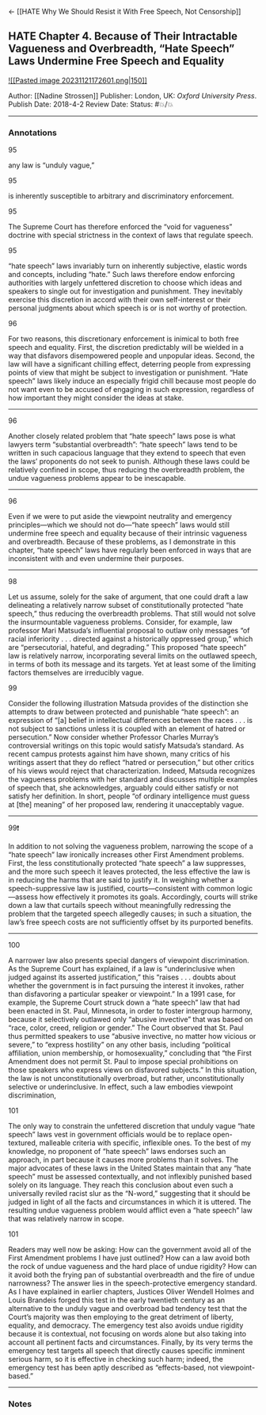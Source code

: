 <- [[HATE Why We Should Resist it With Free Speech, Not Censorship]]

## HATE Chapter 4. Because of Their Intractable Vagueness and Overbreadth, “Hate Speech” Laws Undermine Free Speech and Equality

[ ![[Pasted image 20231121172601.png|150]] ](https://www.amazon.com/HATE-Should-Resist-Censorship-Inalienable/dp/0190089008/ref=mp_s_a_1_1?crid=3UG7TYQ0HNQHG&keywords=hate+why+we+should&qid=1693084115&sprefix=hate+why+we+should%2Caps%2C134&sr=8-1)

Author: [[Nadine Strossen]]
Publisher: London, UK:  _Oxford University Press_.
Publish Date: 2018-4-2
Review Date:
Status: #💥/💥

___

### Annotations

95

any law is “unduly vague,”

95

is inherently susceptible to arbitrary and discriminatory enforcement.

95

The Supreme Court has therefore enforced the “void for vagueness” doctrine with special strictness in the context of laws that regulate speech.

95

“hate speech” laws invariably turn on inherently subjective, elastic words and concepts, including “hate.” Such laws therefore endow enforcing authorities with largely unfettered discretion to choose which ideas and speakers to single out for investigation and punishment. They inevitably exercise this discretion in accord with their own self-interest or their personal judgments about which speech is or is not worthy of protection.

96

For two reasons, this discretionary enforcement is inimical to both free speech and equality. First, the discretion predictably will be wielded in a way that disfavors disempowered people and unpopular ideas. Second, the law will have a significant chilling effect, deterring people from expressing points of view that might be subject to investigation or punishment. “Hate speech” laws likely induce an especially frigid chill because most people do not want even to be accused of engaging in such expression, regardless of how important they might consider the ideas at stake.

___

96

Another closely related problem that “hate speech” laws pose is what lawyers term “substantial overbreadth”: “hate speech” laws tend to be written in such capacious language that they extend to speech that even the laws’ proponents do not seek to punish. Although these laws could be relatively confined in scope, thus reducing the overbreadth problem, the undue vagueness problems appear to be inescapable.

___

96

Even if we were to put aside the viewpoint neutrality and emergency principles—which we should not do—“hate speech” laws would still undermine free speech and equality because of their intrinsic vagueness and overbreadth. Because of these problems, as I demonstrate in this chapter, “hate speech” laws have regularly been enforced in ways that are inconsistent with and even undermine their purposes.

___

98

Let us assume, solely for the sake of argument, that one could draft a law delineating a relatively narrow subset of constitutionally protected “hate speech,” thus reducing the overbreadth problems. That still would not solve the insurmountable vagueness problems. Consider, for example, law professor Mari Matsuda’s influential proposal to outlaw only messages “of racial inferiority . . . directed against a historically oppressed group,” which are “persecutorial, hateful, and degrading.” This proposed “hate speech” law is relatively narrow, incorporating several limits on the outlawed speech, in terms of both its message and its targets. Yet at least some of the limiting factors themselves are irreducibly vague.

99

Consider the following illustration Matsuda provides of the distinction she attempts to draw between protected and punishable “hate speech”: an expression of “[a]‌ belief in intellectual differences between the races . . . is not subject to sanctions unless it is coupled with an element of hatred or persecution.” Now consider whether Professor Charles Murray’s controversial writings on this topic would satisfy Matsuda’s standard. As recent campus protests against him have shown, many critics of his writings assert that they do reflect “hatred or persecution,” but other critics of his views would reject that characterization. Indeed, Matsuda recognizes the vagueness problems with her standard and discusses multiple examples of speech that, she acknowledges, arguably could either satisfy or not satisfy her definition. In short, people “of ordinary intelligence must guess at [the] meaning” of her proposed law, rendering it unacceptably vague.

___

99❗️

In addition to not solving the vagueness problem, narrowing the scope of a “hate speech” law ironically increases other First Amendment problems. First, the less constitutionally protected “hate speech” a law suppresses, and the more such speech it leaves protected, the less effective the law is in reducing the harms that are said to justify it. In weighing whether a speech-suppressive law is justified, courts—consistent with common logic—assess how effectively it promotes its goals. Accordingly, courts will strike down a law that curtails speech without meaningfully redressing the problem that the targeted speech allegedly causes; in such a situation, the law’s free speech costs are not sufficiently offset by its purported benefits.

___

100

A narrower law also presents special dangers of viewpoint discrimination. As the Supreme Court has explained, if a law is “underinclusive when judged against its asserted justification,” this “raises . . . doubts about whether the government is in fact pursuing the interest it invokes, rather than disfavoring a particular speaker or viewpoint.” In a 1991 case, for example, the Supreme Court struck down a “hate speech” law that had been enacted in St. Paul, Minnesota, in order to foster intergroup harmony, because it selectively outlawed only “abusive invective” that was based on “race, color, creed, religion or gender.” The Court observed that St. Paul thus permitted speakers to use “abusive invective, no matter how vicious or severe,” to “express hostility” on any other basis, including “political affiliation, union membership, or homosexuality,” concluding that “the First Amendment does not permit St. Paul to impose special prohibitions on those speakers who express views on disfavored subjects.” In this situation, the law is not unconstitutionally overbroad, but rather, unconstitutionally selective or underinclusive. In effect, such a law embodies viewpoint discrimination,

101

The only way to constrain the unfettered discretion that unduly vague “hate speech” laws vest in government officials would be to replace open-textured, malleable criteria with specific, inflexible ones. To the best of my knowledge, no proponent of “hate speech” laws endorses such an approach, in part because it causes more problems than it solves. The major advocates of these laws in the United States maintain that any “hate speech” must be assessed contextually, and not inflexibly punished based solely on its language. They reach this conclusion about even such a universally reviled racist slur as the “N-word,” suggesting that it should be judged in light of all the facts and circumstances in which it is uttered. The resulting undue vagueness problem would afflict even a “hate speech” law that was relatively narrow in scope.

101

Readers may well now be asking: How can the government avoid all of the First Amendment problems I have just outlined? How can a law avoid both the rock of undue vagueness and the hard place of undue rigidity? How can it avoid both the frying pan of substantial overbreadth and the fire of undue narrowness? The answer lies in the speech-protective emergency standard. As I have explained in earlier chapters, Justices Oliver Wendell Holmes and Louis Brandeis forged this test in the early twentieth century as an alternative to the unduly vague and overbroad bad tendency test that the Court’s majority was then employing to the great detriment of liberty, equality, and democracy. The emergency test also avoids undue rigidity because it is contextual, not focusing on words alone but also taking into account all pertinent facts and circumstances. Finally, by its very terms the emergency test targets all speech that directly causes specific imminent serious harm, so it is effective in checking such harm; indeed, the emergency test has been aptly described as “effects-based, not viewpoint-based.”

___

### Notes

